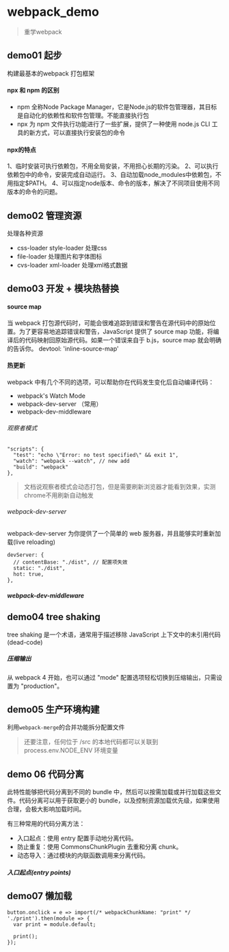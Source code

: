 # webpack_demo

> 重学webpack

## demo01 起步

构建最基本的webpack 打包框架

#### npx 和 npm 的区别

+ npm 全称Node Package Manager，它是Node.js的软件包管理器，其目标是自动化的依赖性和软件包管理。不能直接执行包
+ npx 为 npm 文件执行功能进行了一些扩展，提供了一种使用 node.js CLI 工具的新方式，可以直接执行安装包的命令

#### npx的特点

1、临时安装可执行依赖包，不用全局安装，不用担心长期的污染。
2、可以执行依赖包中的命令，安装完成自动运行。
3、自动加载node_modules中依赖包，不用指定$PATH。
4、可以指定node版本、命令的版本，解决了不同项目使用不同版本的命令的问题。

## demo02 管理资源

处理各种资源

+ css-loader style-loader 处理css
+ file-loader 处理图片和字体图标
+ cvs-loader xml-loader 处理xml格式数据

## demo03 开发 + 模块热替换

#### source map
 当 webpack 打包源代码时，可能会很难追踪到错误和警告在源代码中的原始位置。为了更容易地追踪错误和警告，JavaScript 提供了 source map 功能，将编译后的代码映射回原始源代码。如果一个错误来自于 b.js，source map 就会明确的告诉你。
 devtool: 'inline-source-map'

#### 热更新

webpack 中有几个不同的选项，可以帮助你在代码发生变化后自动编译代码：

+ webpack's Watch Mode
+ webpack-dev-server （常用）
+ webpack-dev-middleware

###### 观察者模式

```
"scripts": {
  "test": "echo \"Error: no test specified\" && exit 1",
  "watch": "webpack --watch", // new add
  "build": "webpack"
},
```
> 文档说观察者模式会动态打包，但是需要刷新浏览器才能看到效果，实测chrome不用刷新自动触发

######  webpack-dev-server

webpack-dev-server 为你提供了一个简单的 web 服务器，并且能够实时重新加载(live reloading)

```
devServer: {
  // contentBase: "./dist", // 配置项失效
  static: "./dist",
  hot: true,
},
```

##### webpack-dev-middleware


## demo04 tree shaking

tree shaking 是一个术语，通常用于描述移除 JavaScript 上下文中的未引用代码(dead-code)

##### 压缩输出

从 webpack 4 开始，也可以通过 "mode" 配置选项轻松切换到压缩输出，只需设置为 "production"。

## demo05 生产环境构建

利用`webpack-merge`的合并功能拆分配置文件

> 还要注意，任何位于 /src 的本地代码都可以关联到 process.env.NODE_ENV 环境变量

## demo 06 代码分离

此特性能够把代码分离到不同的 bundle 中，然后可以按需加载或并行加载这些文件。代码分离可以用于获取更小的 bundle，以及控制资源加载优先级，如果使用合理，会极大影响加载时间。

有三种常用的代码分离方法：

+ 入口起点：使用 entry 配置手动地分离代码。
+ 防止重复：使用 CommonsChunkPlugin 去重和分离 chunk。
+ 动态导入：通过模块的内联函数调用来分离代码。

##### 入口起点(entry points)

## demo07 懒加载

```
button.onclick = e => import(/* webpackChunkName: "print" */ './print').then(module => {
  var print = module.default;

  print();
});
```